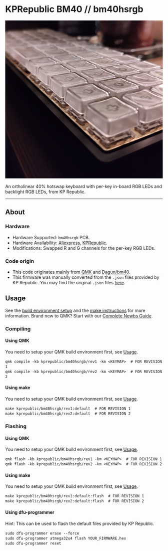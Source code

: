 # KPRepublic BM40 // bm40hsrgb
![BM40 RGB](bm40.jpg)

An ortholinear 40% hotswap keyboard with per-key in-board RGB LEDs and backlight RGB LEDs, from KP Republic.

---

## About
### Hardware
* Hardware Supported: `bm40hsrgb` PCB.
* Hardware Availability: [Aliexpress](https://www.aliexpress.com/item/4001147779116.html), [KPRepublic](https://kprepublic.com/products/bm40-rgb-40-hot-swap-custom-mechanical-keyboard-pcb-qmk-underglow-type-c-planck?_pos=3&_sid=19edea37a&_ss=r&variant=34736434086051).
* Modifications: Swapped R and G channels for the per-key RGB LEDs.

### Code origin
* This code originates mainly from [QMK](https://github.com/qmk/qmk_firmware) and [Dagun/bm40](https://github.com/Dagun/bm40).
* This firmware was manually converted from the `.json` files provided by KP Republic. You may find the original `.json` files [here](https://drive.google.com/drive/folders/1tlTHQIFcluK2mjZ4UbbKCsdRLgSRSPw6).

## Usage
See the [build environment setup](https://docs.qmk.fm/#/getting_started_build_tools) and the [make instructions](https://docs.qmk.fm/#/getting_started_make_guide) for more information. Brand new to QMK? Start with our [Complete Newbs Guide](https://docs.qmk.fm/#/newbs).

### Compiling

#### Using QMK
You need to setup your QMK build environment first, see [Usage](#usage).
```
qmk compile -kb kprepublic/bm40hsrgb/rev1 -km <KEYMAP>  # FOR REVISION 1
qmk compile -kb kprepublic/bm40hsrgb/rev2 -km <KEYMAP>  # FOR REVISION 2
```
#### Using make
You need to setup your QMK build environment first, see [Usage](#usage).
```
make kprepublic/bm40hsrgb/rev1:default  # FOR REVISION 1
make kprepublic/bm40hsrgb/rev2:default  # FOR REVISION 2
```

### Flashing

#### Using QMK
You need to setup your QMK build environment first, see [Usage](#usage).
```
qmk flash -kb kprepublic/bm40hsrgb/rev1 -km <KEYMAP>  # FOR REVISION 1
qmk flash -kb kprepublic/bm40hsrgb/rev2 -km <KEYMAP>  # FOR REVISION 2
```
#### Using make
You need to setup your QMK build environment first, see [Usage](#usage).
```
make kprepublic/bm40hsrgb/rev1:default:flash  # FOR REVISION 1
make kprepublic/bm40hsrgb/rev2:default:flash  # FOR REVISION 2
```
#### Using dfu-programmer
Hint: This can be used to flash the default files provided by KP Republic.
```
sudo dfu-programmer erase --force
sudo dfu-programmer atmega32u4 flash YOUR_FIRMWARE.hex
sudo dfu-programmer reset
```

<br>
